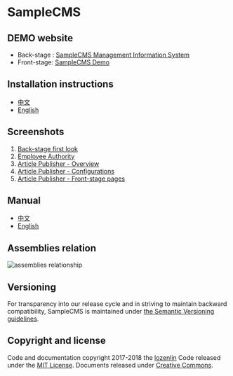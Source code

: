 # SampleCMS

## DEMO website

* Back-stage : [SampleCMS Management Information System](https://samplecmsonazure.azurewebsites.net/Management/Login.aspx)
* Front-stage: [SampleCMS Demo](http://samplecmsonazure.azurewebsites.net)

## Installation instructions

* [中文](./Website_Installation_instructions_zhTW.txt)
* [English](./Website_Installation_instructions_en.txt)

## Screenshots

1. [Back-stage first look](http://lozenlin.blogspot.tw/2017/11/108-hours.html)
2. [Employee Authority](https://lozenlin.blogspot.tw/2017/11/177-hours.html)
3. [Article Publisher - Overview](http://lozenlin.blogspot.tw/2018/01/352-hours-1.html)
4. [Article Publisher - Configurations](http://lozenlin.blogspot.tw/2018/01/352-hours-2.html)
5. [Article Publisher - Front-stage pages](https://lozenlin.blogspot.tw/2018/01/352-hours-3.html)

## Manual

* [中文](./Documents/5.使用者測試與交付(User_Phase)/Manual/Manual_zhTW.pdf)
* [English](./Documents/5.使用者測試與交付(User_Phase)/Manual/Manual_en.pdf)

## Assemblies relation

![assemblies relationship](./Documents/3.%E7%B3%BB%E7%B5%B1%E8%A8%AD%E8%A8%88(Design_Phase)/%E7%B3%BB%E7%B5%B1%E7%B5%84%E4%BB%B6%E9%97%9C%E8%81%AF%E5%9C%96/%E7%B5%84%E4%BB%B6%E9%97%9C%E8%81%AF.jpg)

## Versioning

For transparency into our release cycle and in striving to maintain backward compatibility, SampleCMS is maintained under [the Semantic Versioning guidelines](http://semver.org/). 

## Copyright and license

Code and documentation copyright 2017-2018 the [lozenlin](https://github.com/lozenlin) Code released under the [MIT License](https://github.com/lozenlin/SampleCMS/blob/master/LICENSE). Documents released under [Creative Commons](https://creativecommons.org/licenses/by/4.0/).

